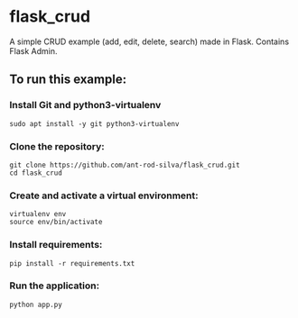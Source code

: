 # flask_crud
A simple CRUD example (add, edit, delete, search) made in Flask. Contains Flask Admin.

## To run this example:

### Install Git and python3-virtualenv

```
sudo apt install -y git python3-virtualenv
```

### Clone the repository:

```
git clone https://github.com/ant-rod-silva/flask_crud.git
cd flask_crud
```

### Create and activate a virtual environment:

```
virtualenv env
source env/bin/activate
```

### Install requirements:

```
pip install -r requirements.txt
```

### Run the application:

```
python app.py
```
